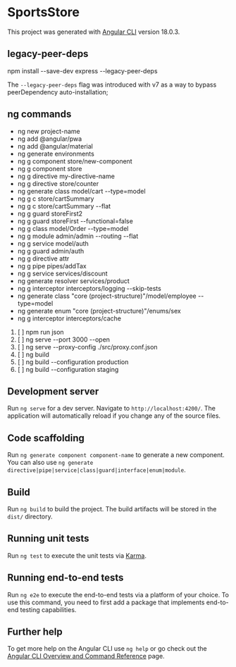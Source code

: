 # SportsStore

This project was generated with [Angular CLI](https://github.com/angular/angular-cli) version 18.0.3.


## legacy-peer-deps 
npm install --save-dev express --legacy-peer-deps

The `--legacy-peer-deps` flag was introduced with v7 as a way to bypass peerDependency auto-installation;


## ng commands

* ng new project-name
* ng add @angular/pwa
* ng add @angular/material
* ng generate environments
* ng g component store/new-component
* ng g component store
* ng g directive my-directive-name 
* ng g directive store/counter
* ng generate class model/cart --type=model
* ng g c store/cartSummary
* ng g c store/cartSummary --flat
* ng g guard storeFirst2
* ng g guard storeFirst --functional=false
* ng g class model/Order --type=model
* ng g module admin/admin --routing --flat
* ng g service model/auth
* ng g guard admin/auth
* ng g directive attr
* ng g pipe pipes/addTax
* ng g service services/discount
* ng generate resolver services/product 
* ng g interceptor interceptors/logging --skip-tests
* ng generate class "core (project-structure)"/model/employee --type=model
* ng generate enum "core (project-structure)"/enums/sex
* ng g interceptor interceptors/cache


1. [ ] npm run json
2. [ ] ng serve --port 3000 --open
3. [ ] ng serve --proxy-config ./src/proxy.conf.json
4. [ ] ng build
5. [ ] ng build --configuration production
6. [ ] ng build --configuration staging



## Development server

Run `ng serve` for a dev server. Navigate to `http://localhost:4200/`. The application will automatically reload if you change any of the source files.

## Code scaffolding

Run `ng generate component component-name` to generate a new component. You can also use `ng generate directive|pipe|service|class|guard|interface|enum|module`.

## Build

Run `ng build` to build the project. The build artifacts will be stored in the `dist/` directory.

## Running unit tests

Run `ng test` to execute the unit tests via [Karma](https://karma-runner.github.io).

## Running end-to-end tests

Run `ng e2e` to execute the end-to-end tests via a platform of your choice. To use this command, you need to first add a package that implements end-to-end testing capabilities.

## Further help

To get more help on the Angular CLI use `ng help` or go check out the [Angular CLI Overview and Command Reference](https://angular.dev/tools/cli) page.
